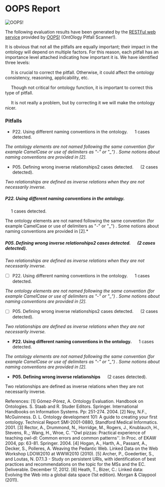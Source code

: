 # OOPS Report

![OOPS!](http://vocab.linkeddata.es/ontologies/oops/logomini.png)

The following evaluation results have been generated by the [RESTFul web service](http://oops-ws.oeg-upm.net/) provided by [OOPS!](http://oops.linkeddata.es/) (OntOlogy Pitfall Scanner!).

It is obvious that not all the pitfalls are equally important; their impact in the ontology will depend on multiple factors. For this reason, each pitfall has an importance level attached indicating how important it is. We have identified three levels:


<img src="critical.png" height="15px"> It is crucial to correct the pitfall. Otherwise, it could affect the ontology consistency, reasoning, applicability, etc.

<img src="important.png" height="15px"> Though not critical for ontology function, it is important to correct this type of pitfall.

<img src="minor.png" height="15px"> It is not really a problem, but by correcting it we will make the ontology nicer.




### Pitfalls

- P22. Using different naming conventions in the ontology. <img src="minor.png" height="15px"> 1 cases detected.

*The ontology elements are not named following the same convention (for example CamelCase or use of delimiters as "-" or "_") . Some notions about naming conventions are provided in [2].*

- P05. Defining wrong inverse relationships2 cases detected. <img src="critical.png" height="15px"> (2 cases detected).

*Two relationships are defined as inverse relations when they are not necessarily inverse.*



##### P22. Using different naming conventions in the ontology.
<img src="minor.png" height="15px"> 1 cases detected.

The ontology elements are not named following the same convention (for example CamelCase or use of delimiters as "-" or "_") . Some notions about naming conventions are provided in [2].*

##### P05. Defining wrong inverse relationships2 cases detected. <img src="critical.png" height="15px"> (2 cases detected).

*Two relationships are defined as inverse relations when they are not necessarily inverse.*


- [ ] P22. Using different naming conventions in the ontology. <img src="minor.png" height="15px"> 1 cases detected.

*The ontology elements are not named following the same convention (for example CamelCase or use of delimiters as "-" or "_") . Some notions about naming conventions are provided in [2].*

- [ ] P05. Defining wrong inverse relationships2 cases detected. <img src="critical.png" height="15px"> (2 cases detected).

*Two relationships are defined as inverse relations when they are not necessarily inverse.*



- **P22. Using different naming conventions in the ontology.** <img src="minor.png" height="15px"> 1 cases detected.

*The ontology elements are not named following the same convention (for example CamelCase or use of delimiters as "-" or "_") . Some notions about naming conventions are provided in [2].*

- **P05. Defining wrong inverse relationships** <img src="critical.png" height="15px"> (2 cases detected).

Two relationships are defined as inverse relations when they are not necessarily inverse.





References:
[1] Gómez-Pórez, A. Ontology Evaluation. Handbook on Ontologies. S. Staab and R. Studer Editors. Springer. International Handbooks on Information Systems. Pp: 251-274. 2004.
[2] Noy, N.F., McGuinness. D. L. Ontology development 101: A guide to creating your first ontology. Technical Report SMI-2001-0880, Standford Medical Informatics. 2001.
[3] Rector, A., Drummond, N., Horridge, M., Rogers, J., Knublauch, H., Stevens, R.,; Wang, H., Wroe, C. ''Owl pizzas: Practical experience of teaching owl-dl: Common errors and common patterns''. In Proc. of EKAW 2004, pp: 63-81. Springer. 2004.
[4] Hogan, A., Harth, A., Passant, A., Decker, S., Polleres, A. Weaving the Pedantic Web. Linked Data on the Web Workshop LDOW2010 at WWW2010 (2010).
[5] Archer, P., Goedertier, S., and Loutas, N. D7.1.3 - Study on persistent URIs, with identification of best practices and recommendations on the topic for the MSs and the EC. Deliverable. December 17, 2012.
[6] Heath, T., Bizer, C.: Linked data: Evolving the Web into a global data space (1st edition). Morgan & Claypool (2011).

